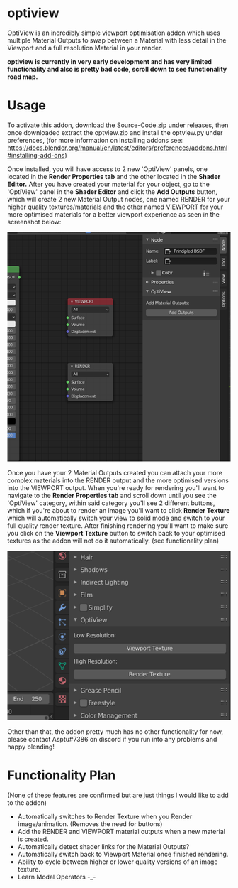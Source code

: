 # optiview
OptiView is an incredibly simple viewport optimisation addon which uses multiple Material Outputs to swap between a Material with less detail in the Viewport and a full resolution Material in your render.

**optiview is currently in very early development and has very limited functionality and also is pretty bad code, scroll down to see functionality road map.**

# Usage

To activate this addon, download the Source-Code.zip under releases, then once downloaded extract the optview.zip and install the optview.py under preferences, (for more information on installing addons see: https://docs.blender.org/manual/en/latest/editors/preferences/addons.html#installing-add-ons)

Once installed, you will have access to 2 new 'OptiView' panels, one located in the **Render Properties tab** and the other located in the **Shader Editor.**
After you have created your material for your object, go to the 'OptiView' panel in the **Shader Editor** and click the **Add Outputs** button, which will create 2 new Material Output nodes, one named RENDER for your higher quality textures/materials and the other named VIEWPORT for your more optimised materials for a better viewport experience as seen in the screenshot below:

![Demo](https://github.com/asptu/optiview/blob/main/examples/2.PNG)

Once you have your 2 Material Outputs created you can attach your more complex materials into the RENDER output and the more optimised versions into the VIEWPORT output. When you're ready for rendering you'll want to navigate to the **Render Properties tab** and scroll down until you see the 'OptiView' category, within said category you'll see 2 different buttons, which if you're about to render an image you'll want to click **Render Texture** which will automatically switch your view to solid mode and switch to your full quality render texture. After finishing rendering you'll want to make sure you click on the **Viewport Texture** button to switch back to your optimised textures as the addon will not do it automatically. (see functionality plan)

![Demo2](https://github.com/asptu/optiview/blob/main/examples/1.PNG)

Other than that, the addon pretty much has no other functionality for now, please contact Asptu#7386 on discord if you run into any problems and happy blending!

# Functionality Plan

(None of these features are confirmed but are just things I would like to add to the addon)

- Automatically switches to Render Texture when you Render image/animation. (Removes the need for buttons)
- Add the RENDER and VIEWPORT material outputs when a new material is created.
- Automatically detect shader links for the Material Outputs?
- Automatically switch back to Viewport Material once finished rendering.
- Ability to cycle between higher or lower quality versions of an image texture.
- Learn Modal Operators -_-
